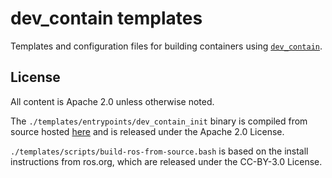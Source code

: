 # dev_contain templates

Templates and configuration files for building containers using
[`dev_contain`](https://github.com/jpace121/dev_contain).

## License
All content is Apache 2.0 unless otherwise noted.

The `./templates/entrypoints/dev_contain_init` binary is compiled from
source hosted [here](https://github.com/jpace121/dev_contain_init)
and is released under the Apache 2.0 License.

`./templates/scripts/build-ros-from-source.bash` is based on the
install instructions from ros.org, which are released under the
CC-BY-3.0 License.
